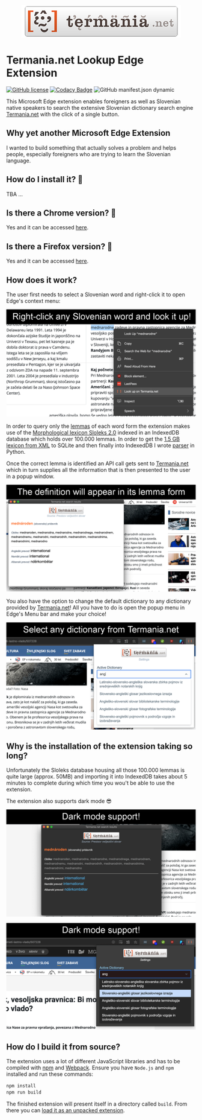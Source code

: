 <div align="center">
    <a href="https://www.termania.net" target="_blank">
        <img width="425" height="87" src="src/images/logo_large.png">
    </a>
</div>

# Termania.net Lookup Edge Extension

[![GitHub license](https://img.shields.io/github/license/techouse/termania-edge-extension)](https://github.com/techouse/termania-edge-extension/blob/master/LICENSE)
[![Codacy Badge](https://api.codacy.com/project/badge/Grade/6be0d74d241c41bfb0de3cd72344df2f)](https://www.codacy.com/manual/techouse/termania-edge-extension?utm_source=github.com&amp;utm_medium=referral&amp;utm_content=techouse/termania-edge-extension&amp;utm_campaign=Badge_Grade)
![GitHub manifest.json dynamic](https://img.shields.io/github/manifest-json/permissions/techouse/termania-edge-extension)

This Microsoft Edge extension enables foreigners as well as Slovenian native speakers to search the extensive Slovenian
dictionary search engine [Termania.net][0] with the click of a single button.

## Why yet another Microsoft Edge Extension
I wanted to build something that actually solves a problem and helps people, especially foreigners
who are trying to learn the Slovenian language.

## How do I install it? :rocket:
TBA ...

## Is there a Chrome version? :crystal_ball:
Yes and it can be accessed [here][2].

## Is there a Firefox version? :fox_face:
Yes and it can be accessed [here][3].

## How does it work?
The user first needs to select a Slovenian word and right-click it to open Edge's context menu:

![Context menu](screenshots/context.png)

In order to query only the [lemmas][1] of each word form the extension makes use of the
[Morphological lexicon Sloleks 2.0](http://eng.slovenscina.eu/sloleks/opis) indexed in an IndexedDB database
which holds over 100.000 lemmas.
In order to get the [1.5 GB lexicon from XML](https://www.clarin.si/repository/xmlui/handle/11356/1230) to SQLite and
then finally into IndexedDB I wrote [parser](https://github.com/techouse/sloleks-parser) in Python.

Once the correct lemma is identified an API call gets sent to [Termania.net][0]
which in turn supplies all the information that is then presented to the user in a popup window.

![Results](screenshots/result.png)

You also have the option to change the default dictionary to any dictionary provided by [Termania.net][0]! All you have
to do is open the popup menu in Edge's Menu bar and make your choice!

![Dictionaries](screenshots/select_dictionary.png)

## Why is the installation of the extension taking so long?
Unfortunately the Sloleks database housing all those 100.000 lemmas is quite large (approx. 50MB)
and importing it into IndexedDB takes about 5 minutes to complete during which time you wou't be
able to use the extension.

The extension also supports dark mode :sunglasses:

![Dark mode](screenshots/dark_mode.png)

![Dark mode](screenshots/dark_mode2.png)

## How do I build it from source?
The extension uses a lot of different JavaScript libraries and has to be compiled with [npm](https://nodejs.org/en/)
and [Webpack](https://webpack.js.org). Ensure you have `Node.js` and `npm` installed and run these commands:

```bash
npm install
npm run build
```

The finished extension will present itself in a directory called `build`. From there you can
[load it as an unpacked extension](https://stackoverflow.com/questions/24577024/install-chrome-extension-not-in-the-store).

[0]: https://www.termania.net
[1]: https://en.wikipedia.org/wiki/Lemma_(morphology)
[2]: https://chrome.google.com/webstore/detail/termanianet-lookup/glpefieanjalchgipjpafmhljaedgndf
[3]: https://addons.mozilla.org/en-US/firefox/addon/termania-net-lookup/

